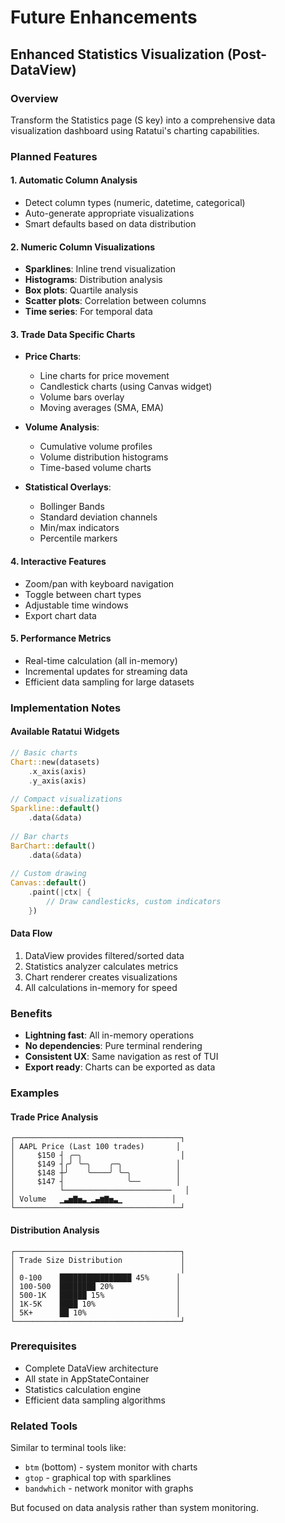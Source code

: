 # Future Enhancements

## Enhanced Statistics Visualization (Post-DataView)

### Overview
Transform the Statistics page (S key) into a comprehensive data visualization dashboard using Ratatui's charting capabilities.

### Planned Features

#### 1. Automatic Column Analysis
- Detect column types (numeric, datetime, categorical)
- Auto-generate appropriate visualizations
- Smart defaults based on data distribution

#### 2. Numeric Column Visualizations
- **Sparklines**: Inline trend visualization
- **Histograms**: Distribution analysis
- **Box plots**: Quartile analysis
- **Scatter plots**: Correlation between columns
- **Time series**: For temporal data

#### 3. Trade Data Specific Charts
- **Price Charts**:
  - Line charts for price movement
  - Candlestick charts (using Canvas widget)
  - Volume bars overlay
  - Moving averages (SMA, EMA)
  
- **Volume Analysis**:
  - Cumulative volume profiles
  - Volume distribution histograms
  - Time-based volume charts
  
- **Statistical Overlays**:
  - Bollinger Bands
  - Standard deviation channels
  - Min/max indicators
  - Percentile markers

#### 4. Interactive Features
- Zoom/pan with keyboard navigation
- Toggle between chart types
- Adjustable time windows
- Export chart data

#### 5. Performance Metrics
- Real-time calculation (all in-memory)
- Incremental updates for streaming data
- Efficient data sampling for large datasets

### Implementation Notes

#### Available Ratatui Widgets
```rust
// Basic charts
Chart::new(datasets)
    .x_axis(axis)
    .y_axis(axis)
    
// Compact visualizations
Sparkline::default()
    .data(&data)
    
// Bar charts
BarChart::default()
    .data(&data)
    
// Custom drawing
Canvas::default()
    .paint(|ctx| {
        // Draw candlesticks, custom indicators
    })
```

#### Data Flow
1. DataView provides filtered/sorted data
2. Statistics analyzer calculates metrics
3. Chart renderer creates visualizations
4. All calculations in-memory for speed

### Benefits
- **Lightning fast**: All in-memory operations
- **No dependencies**: Pure terminal rendering
- **Consistent UX**: Same navigation as rest of TUI
- **Export ready**: Charts can be exported as data

### Examples

#### Trade Price Analysis
```
┌─────────────────────────────────────┐
│ AAPL Price (Last 100 trades)       │
│     $150 ┤ ╭─╮                      │
│     $149 ┤╭╯ ╰─╮    ╭─╮            │
│     $148 ┼╯    ╰────╯ ╰─╮          │
│     $147 ┤              ╰──        │
│          └────────────────────────   │
│ Volume   ▁▃▅▇▅▃▁▂▄▆▇▅▃▁           │
└─────────────────────────────────────┘
```

#### Distribution Analysis
```
┌─────────────────────────────────────┐
│ Trade Size Distribution             │
│                                     │
│ 0-100    ████████████████ 45%      │
│ 100-500  ████████ 20%              │
│ 500-1K   ██████ 15%                │
│ 1K-5K    ████ 10%                  │
│ 5K+      ██ 10%                    │
└─────────────────────────────────────┘
```

### Prerequisites
- Complete DataView architecture
- All state in AppStateContainer
- Statistics calculation engine
- Efficient data sampling algorithms

### Related Tools
Similar to terminal tools like:
- `btm` (bottom) - system monitor with charts
- `gtop` - graphical top with sparklines
- `bandwhich` - network monitor with graphs

But focused on data analysis rather than system monitoring.